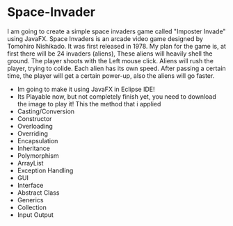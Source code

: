 # Space-Invader
I am going to create a simple space invaders game called "Imposter Invade" using JavaFX. Space Invaders is an arcade video game designed by Tomohiro Nishikado. It was first released in 1978. My plan for the game is, at first there will be 24 invaders (aliens), These aliens will heavily shell the ground. The player shoots with the Left mouse click. Aliens will rush the player, trying to colide. Each alien has its own speed. After passing a certain time, the player will get a certain power-up, also the aliens will go faster.
* Im going to make it using JavaFX in Eclipse IDE!
* Its Playable now, but not completely finish yet, you need to download the image to play it!
This the method that i applied
* Casting/Conversion
* Constructor
* Overloading
* Overriding
* Encapsulation
* Inheritance
* Polymorphism
* ArrayList
* Exception Handling
* GUI
* Interface
* Abstract Class
* Generics
* Collection
* Input Output

